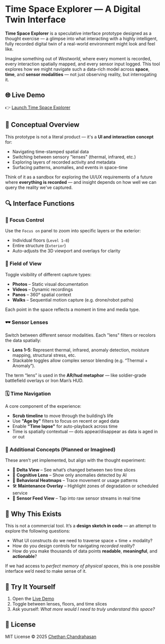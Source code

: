 # Time Space Explorer — A Digital Twin Interface

**Time Space Explorer** is a speculative interface prototype designed as a thought exercise — a glimpse into what interacting with a highly intelligent, fully recorded digital twin of a real-world environment might look and feel like.

Imagine something out of *Westworld*, where every moment is recorded, every interaction spatially mapped, and every sensor input logged. This tool explores how we might navigate such a data-rich model across **space**, **time**, and **sensor modalities** — not just observing reality, but interrogating it.



## 🌐 Live Demo

👉 [Launch Time Space Explorer](https://chethn.github.io/timespaceexplorer/index.html)



## 🧠 Conceptual Overview

This prototype is not a literal product — it's a **UI and interaction concept** for:
- Navigating time-stamped spatial data
- Switching between sensory "lenses" (thermal, infrared, etc.)
- Exploring layers of recorded activity and metadata
- Surfacing patterns, anomalies, and events in space-time

Think of it as a sandbox for exploring the UI/UX requirements of a future where **everything is recorded** — and insight depends on how well we can query the reality we've captured.



## 🔍 Interface Functions

### 🧭 Focus Control
Use the `Focus on` panel to zoom into specific layers or the exterior:
- Individual floors (`Level 1–8`)
- Entire structure (`Exterior`)
- Auto-adjusts the 3D viewport and overlays for clarity



### 🎥 Field of View
Toggle visibility of different capture types:
- **Photos** – Static visual documentation
- **Videos** – Dynamic recordings
- **Panos** – 360° spatial context
- **Walks** – Sequential motion capture (e.g. drone/robot paths)

Each point in the space reflects a moment in time and media type.



### 🕶️ Sensor Lenses
Switch between different sensor modalities. Each "lens" filters or recolors the data spatially:
- **Lens 1–5**: Represent thermal, infrared, anomaly detection, moisture mapping, structural stress, etc.
- Stackable toggles allow complex sensor blending (e.g. “Thermal + Anomaly”).

The term “lens” is used in the **AR/hud metaphor** — like soldier-grade battlefield overlays or Iron Man’s HUD.



### 🗓️ Time Navigation
A core component of the experience:
- **Scrub timeline** to move through the building’s life
- Use **"Age by"** filters to focus on recent or aged data
- Enable **"Time lapse"** for auto-playback across time
- Time is spatially contextual — dots appear/disappear as data is aged in or out



### 🧰 Additional Concepts (Planned or Imagined)
These aren’t yet implemented, but align with the thought experiment:
- 🔁 **Delta View** – See what’s changed between two time slices
- 🧠 **Cognitive Lens** – Show only anomalies detected by AI
- 🧍 **Behavioral Heatmaps** – Trace movement or usage patterns
- 🛠️ **Maintenance Overlay** – Highlight zones of degradation or scheduled service
- 📡 **Sensor Feed View** – Tap into raw sensor streams in real time



## 🎯 Why This Exists

This is not a commercial tool. It’s a **design sketch in code** — an attempt to explore the following questions:
- What UI constructs do we need to traverse space + time + modality?
- How do you design controls for navigating *recorded reality*?
- How do you make thousands of data points **readable**, **meaningful**, and **actionable**?

If we had access to *perfect memory of physical spaces*, this is one possible interface we’d need to make sense of it.



## 🧪 Try It Yourself

1. Open the [Live Demo](https://chethn.github.io/timespaceexplorer/index.html)
2. Toggle between lenses, floors, and time slices
3. Ask yourself: *What more would I need to truly understand this space?*



## 📄 License

MIT License © 2025 [Chethan Chandrahasan](https://github.com/chethn)
